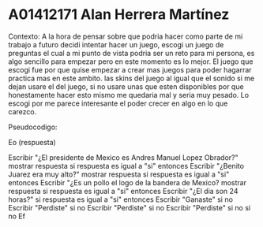 # A01412171 Alan Herrera Martínez
Contexto:
A la hora de pensar sobre que podria hacer como parte de mi trabajo a futuro decidi intentar hacer un juego, escogi
un juego de preguntas el cual a mi punto de vista podria ser un reto para mi persona, es algo sencillo para empezar pero 
en este momento es lo mejor. El juego que escogi fue por que quise empezar a crear mas juegos para poder hagarrar
practica mas en este ambito. las skins del juego al igual que el sonido si me dejan usare el del juego, si no usare unas
que esten disponibles por que honestamente hacer esto mismo me quedaria mal y seria muy pesado. Lo escogi por me parece 
interesante el poder crecer en algo en lo que carezco. 

Pseudocodigo:

Eo (respuesta)

  Escribir "¿El presidente de Mexico es Andres Manuel Lopez Obrador?" 
  mostrar respuesta
  si respuesta es igual a "si" entonces 
    Escribir "¿Benito Juarez era muy alto?"
    mostrar respuesta 
    si respuesta es igual a "si" entonces
     Escribir "¿Es un pollo el logo de la bandera de Mexico?
     mostrar respuesta
     si respuesta es igual a "si" entonces 
      Escribir "¿El dia son 24 horas?"
      si respuesta es igual a "si" entonces
       Escribir "Ganaste"
      si no 
       Escribir "Perdiste"
     si no
      Escribir "Perdiste"
    si no
     Escribir "Perdiste"
  si no
   si no
Ef
